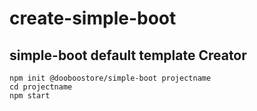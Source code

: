 create-simple-boot
===
## simple-boot default template Creator
```
npm init @dooboostore/simple-boot projectname
cd projectname
npm start
```

